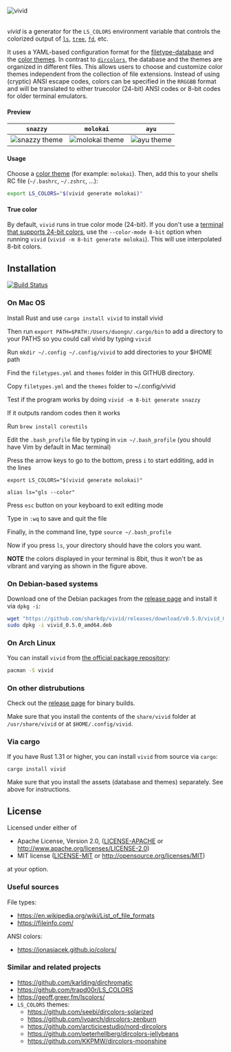 ![vivid](doc/vivid.png)
<br><br>

*vivid* is a generator for the `LS_COLORS` environment variable that controls the colorized output of
[`ls`](https://www.gnu.org/software/coreutils/manual/html_node/ls-invocation.html#ls-invocation), [`tree`](http://mama.indstate.edu/users/ice/tree/),
[`fd`](https://github.com/sharkdp/fd), etc.

It uses a YAML-based configuration format for the [filetype-database](config/filetypes.yml)
and the [color themes](themes/). In contrast to
[`dircolors`](https://www.gnu.org/software/coreutils/manual/html_node/dircolors-invocation.html#dircolors-invocation),
the database and the themes are organized in different files. This allows users to
choose and customize color themes independent from the collection of file extensions.
Instead of using (cryptic) ANSI escape codes, colors can be specified in the `RRGGBB`
format and will be translated to either truecolor (24-bit) ANSI codes or 8-bit codes
for older terminal emulators.

#### Preview

| `snazzy` | `molokai` | `ayu` |
| --- | --- | --- |
| ![snazzy theme](https://i.imgur.com/ECdQqxb.png) | ![molokai theme](https://i.imgur.com/5OiAczQ.png) | ![ayu theme](https://i.imgur.com/LC4Cx8E.png) |


#### Usage

Choose a [color theme](themes/) (for example: `molokai`). Then, add this to your shells RC file
(`~/.bashrc`, `~/.zshrc`, …):

``` bash
export LS_COLORS="$(vivid generate molokai)"
```

#### True color

By default, `vivid` runs in true color mode (24-bit). If you don't use a [terminal
that supports 24-bit colors](https://gist.github.com/XVilka/8346728), use the `--color-mode 8-bit`
option when running `vivid` (`vivid -m 8-bit generate molokai`). This will use interpolated 8-bit
colors.

## Installation

[![Build Status](https://travis-ci.org/sharkdp/vivid.svg?branch=master)](https://travis-ci.org/sharkdp/vivid)

### On Mac OS

Install Rust and use `cargo install vivid` to install vivid

Then run `export PATH=$PATH:/Users/duongn/.cargo/bin` to add a directory to your PATHS so you could call vivid by typing `vivid`

Run `mkdir ~/.config ~/.config/vivid` to add directories to your $HOME path

Find the `filetypes.yml` and `themes` folder in this GITHUB directory. 

Copy `filetypes.yml` and the `themes` folder to ~/.config/vivid

Test if the program works by doing `vivid -m 8-bit generate snazzy`

If it outputs random codes then it works

Run `brew install coreutils`

Edit the `.bash_profile` file by typing in `vim ~/.bash_profile` (you should have Vim by default in Mac terminal)

Press the arrow keys to go to the bottom, press `i` to start edditing, add in the lines

```
export LS_COLORS="$(vivid generate molokai)"

alias ls="gls --color"
```

Press `esc` button on your keyboard to exit editing mode

Type in `:wq` to save and quit the file

Finally, in the command line, type `source ~/.bash_profile`

Now if you press `ls`, your directory should have the colors you want. 

**NOTE** the colors displayed in your terminal is 8bit, thus it won't be as vibrant and varying as shown in the figure above.

### On Debian-based systems

Download one of the Debian packages from the [release page](https://github.com/sharkdp/vivid/releases)
and install it via `dpkg -i`:

``` bash
wget "https://github.com/sharkdp/vivid/releases/download/v0.5.0/vivid_0.5.0_amd64.deb"
sudo dpkg -i vivid_0.5.0_amd64.deb
```

### On Arch Linux

You can install `vivid` from [the official package repository](https://www.archlinux.org/packages/community/x86_64/vivid/):

``` bash
pacman -S vivid
```

### On other distrubutions

Check out the [release page](https://github.com/sharkdp/vivid/releases) for binary builds.

Make sure that you install the contents of the `share/vivid` folder at
`/usr/share/vivid` or at `$HOME/.config/vivid`.

### Via cargo

If you have Rust 1.31 or higher, you can install `vivid` from source via `cargo`:
```
cargo install vivid
```

Make sure that you install the assets (database and themes) separately. See above for instructions.

## License

Licensed under either of

 * Apache License, Version 2.0, ([LICENSE-APACHE](LICENSE-APACHE) or http://www.apache.org/licenses/LICENSE-2.0)
 * MIT license ([LICENSE-MIT](LICENSE-MIT) or http://opensource.org/licenses/MIT)

at your option.

### Useful sources

File types:
- https://en.wikipedia.org/wiki/List_of_file_formats
- https://fileinfo.com/

ANSI colors:
- https://jonasjacek.github.io/colors/

### Similar and related projects

- https://github.com/karlding/dirchromatic
- https://github.com/trapd00r/LS_COLORS
- https://geoff.greer.fm/lscolors/
- `LS_COLORS` themes:
   - https://github.com/seebi/dircolors-solarized
   - https://github.com/ivoarch/dircolors-zenburn
   - https://github.com/arcticicestudio/nord-dircolors
   - https://github.com/peterhellberg/dircolors-jellybeans
   - https://github.com/KKPMW/dircolors-moonshine

